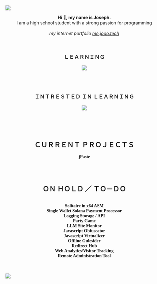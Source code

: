 <img src="https://svgshare.com/i/tpp.svg">

<br>
<p align="center">
  <b>Hi 👋, my name is Joseph.</b>
  <br>
  I am a high school student with a strong passion for programming
  <br>
  <br>
  <i>my internet portfolio <a href="https://me.jooo.tech">me.jooo.tech</a></i>
</p>
<br>
<h3 align="center">ＬＥＡＲＮＩＮＧ</h3>
<p align="center">
  <a href="https://skillicons.dev">
    <img src="https://skillicons.dev/icons?i=python,java,html,css,typescript,js,nodejs,react,nextjs,express" />
  </a>
</p>
<br>
<br>
<h3 align="center">ＩＮＴＲＥＳＴＥＤ ＩＮ ＬＥＡＲＮＩＮＧ</h3>
<p align="center">
  <a href="https://skillicons.dev">
    <img src="https://skillicons.dev/icons?i=go,mongodb,unity,tensorflow,kotlin,c,cs,cpp,lua,docker,php,raspberrypi,regex,blender,rust,dotnet,arduino,svelte,wasm,ocaml&perline=10" />
  </a>
</p>
<br>
<br>
<br>
<h2 align="center">ＣＵＲＲＥＮＴ ＰＲＯＪＥＣＴＳ</h2>
<p align="center" style="font-family: Consolas; ">
  <b>
    jPaste
  </b>
</p>

<br>
<br>

<h2 align="center">ＯＮ ＨＯＬＤ ／ ＴＯ－ＤＯ</h2>
<p align="center" style="font-family: Consolas; ">
  <br>
  <b>
    Solitaire in x64 ASM
  </b>
  <br>
  <b>
    Single Wallet Solana Payment Processor
  </b>
  <br>
  <b>
    Logging Storage / API
  </b>
  <br>
  <b>
    Party Game
  </b>
  <br>
  <b>
    LLM Site Monitor
  </b>
  <br>
  <b>
    Javascript Obfuscator
  </b>
  <br>
  <b>
    Javascript Virtualizer
  </b>
  <br>
  <b>
    Offline Gulesider
  </b>
  <br>
  <b>
    Redirect Hub
  </b>
  <br>
  <b>
    Web Analytics/Visitor Tracking
  </b>
  <br>
  <b>
    Remote Administration Tool
  </b>
  <br>
</p>

<br>
<br>

<img src="https://svgshare.com/i/tpz.svg">
